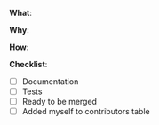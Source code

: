 <!--
Thanks for your interest in the project. I appreciate bugs filed and PRs submitted!
English/日本語 (日本語で入力して大丈夫です。あなたが日本人ならその方が迅速です)
-->

<!-- What changes are being made? (What feature/bug is being fixed here?) / 何が変更されてしますか？ (機能/バグはここで修正されていますか？) -->
**What**:


<!-- Why are these changes necessary? / なぜその変更をする必要がありましたか？-->
**Why**:


<!-- How were these changes implemented? / これらの変更をどのように実装しましたか？-->
**How**:


**Checklist**:
<!-- add "N/A" to the end of each line that's irrelevant to your changes to check an item, place an "x" in the box like so: "- [x] Documentation" -->

* [ ] Documentation
* [ ] Tests
* [ ] Ready to be merged <!-- In your opinion, is this ready to be merged as soon as it's reviewed? -->
* [ ] Added myself to contributors table <!-- this is optional, see the contributing guidelines for instructions -->

<!-- feel free to add additional comments. -->
